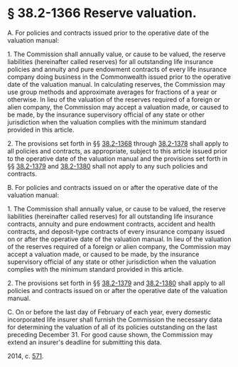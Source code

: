 # § 38.2-1366 Reserve valuation.

<p>A. For policies and contracts issued prior to the operative date of the valuation manual:</p><p>1. The Commission shall annually value, or cause to be valued, the reserve liabilities (hereinafter called reserves) for all outstanding life insurance policies and annuity and pure endowment contracts of every life insurance company doing business in the Commonwealth issued prior to the operative date of the valuation manual. In calculating reserves, the Commission may use group methods and approximate averages for fractions of a year or otherwise. In lieu of the valuation of the reserves required of a foreign or alien company, the Commission may accept a valuation made, or caused to be made, by the insurance supervisory official of any state or other jurisdiction when the valuation complies with the minimum standard provided in this article.</p><p>2. The provisions set forth in §§ <a href='http://law.lis.virginia.gov/vacode/38.2-1368/'>38.2-1368</a> through <a href='http://law.lis.virginia.gov/vacode/38.2-1378/'>38.2-1378</a> shall apply to all policies and contracts, as appropriate, subject to this article issued prior to the operative date of the valuation manual and the provisions set forth in §§ <a href='http://law.lis.virginia.gov/vacode/38.2-1379/'>38.2-1379</a> and <a href='http://law.lis.virginia.gov/vacode/38.2-1380/'>38.2-1380</a> shall not apply to any such policies and contracts.</p><p>B. For policies and contracts issued on or after the operative date of the valuation manual:</p><p>1. The Commission shall annually value, or cause to be valued, the reserve liabilities (hereinafter called reserves) for all outstanding life insurance contracts, annuity and pure endowment contracts, accident and health contracts, and deposit-type contracts of every insurance company issued on or after the operative date of the valuation manual. In lieu of the valuation of the reserves required of a foreign or alien company, the Commission may accept a valuation made, or caused to be made, by the insurance supervisory official of any state or other jurisdiction when the valuation complies with the minimum standard provided in this article.</p><p>2. The provisions set forth in §§ <a href='http://law.lis.virginia.gov/vacode/38.2-1379/'>38.2-1379</a> and <a href='http://law.lis.virginia.gov/vacode/38.2-1380/'>38.2-1380</a> shall apply to all policies and contracts issued on or after the operative date of the valuation manual.</p><p>C. On or before the last day of February of each year, every domestic incorporated life insurer shall furnish the Commission the necessary data for determining the valuation of all of its policies outstanding on the last preceding December 31. For good cause shown, the Commission may extend an insurer's deadline for submitting this data.</p><p>2014, c. <a href='http://lis.virginia.gov/cgi-bin/legp604.exe?141+ful+CHAP0571'>571</a>.</p>